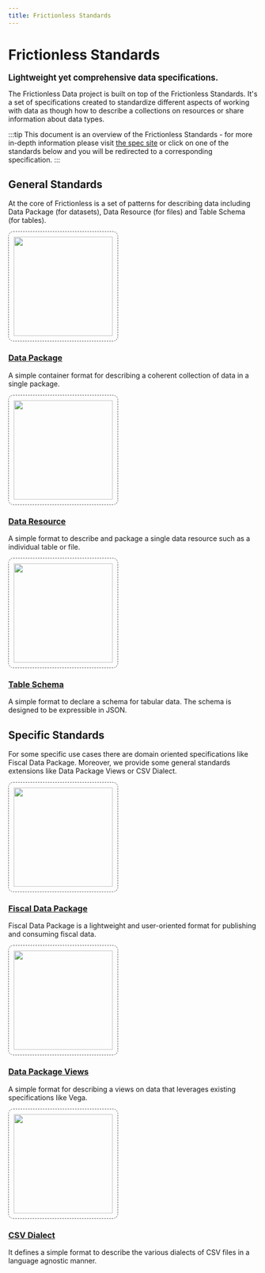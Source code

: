 ```yaml
---
title: Frictionless Standards
---
```


# Frictionless Standards

<big><strong>Lightweight yet comprehensive data specifications.</strong></big>

The Frictionless Data project is built on top of the Frictionless Standards. It's a set of specifications created to standardize different aspects of working with data as though how to describe a collections on resources or share information about data types.

:::tip
This document is an overview of the Frictionless Standards - for more in-depth information please visit [the spec site](https://specs.frictionlessdata.io/) or click on one of the standards below and you will be redirected to a corresponding specification.
:::

## General Standards

At the core of Frictionless is a set of patterns for describing data including Data Package (for datasets), Data Resource (for files) and Table Schema (for tables).

<div class="main-section black-text">
<div class="features flex flex-row flex-wrap py-4">

<!-- Data Package -->
<div class="w-full md:w-1/3 feature flex justify-center">
 <div class="px-8 text-center">
   <a href="https://specs.frictionlessdata.io/data-package/" target="_blank">
     <img src="/img/standards/data-package.png" style="width: 200px; border:dashed 1px #555; padding: 10px; border-radius: 10px;" />
     <h3>Data Package</h3>
   </a>
   <p>A simple container format for describing a coherent collection of data in a single package.</p>
 </div>
</div>

<!-- Data Resource -->
<div class="w-full md:w-1/3 feature flex justify-center">
 <div class="px-8 text-center">
   <a href="https://specs.frictionlessdata.io/data-resource/" target="_blank">
     <img src="/img/standards/data-resource.png" style="width: 200px; border:dashed 1px #555; padding: 10px; border-radius: 10px;" />
     <h3>Data Resource</h3>
   </a>
   <p>A simple format to describe and package a single data resource such as a individual table or file.</p>
 </div>
</div>

<!-- Table Schema -->
<div class="w-full md:w-1/3 feature flex justify-center">
 <div class="px-8 text-center">
   <a href="https://specs.frictionlessdata.io/table-schema/" target="_blank">
     <img src="/img/standards/table-schema.png" style="width: 200px; border:dashed 1px #555; padding: 10px; border-radius: 10px;" />
     <h3>Table Schema</h3>
   </a>
   <p>A simple format to declare a schema for tabular data. The schema is designed to be expressible in JSON.</p>
 </div>
</div>

</div>
</div>

## Specific Standards

For some specific use cases there are domain oriented specifications like Fiscal Data Package. Moreover, we provide some general standards extensions like Data Package Views or CSV Dialect.

<div class="main-section black-text">
<div class="features flex flex-row flex-wrap py-4">

<!-- Fiscal Data Package -->
<div class="w-full md:w-1/3 feature flex justify-center">
 <div class="px-8 text-center">
   <a href="https://specs.frictionlessdata.io/fiscal-data-package/" target="_blank">
     <img src="/img/standards/fiscal-data-package.png" style="width: 200px; border:dashed 1px #555; padding: 10px; border-radius: 10px;" />
     <h3>Fiscal Data Package</h3>
   </a>
   <p>Fiscal Data Package is a lightweight and user-oriented format for publishing and consuming fiscal data.</p>
 </div>
</div>

<!-- Data Package Views -->
<div class="w-full md:w-1/3 feature flex justify-center">
 <div class="px-8 text-center">
   <a href="https://specs.frictionlessdata.io/views/" target="_blank">
     <img src="/img/standards/data-package-views.png" style="width: 200px; border:dashed 1px #555; padding: 10px; border-radius: 10px;" />
     <h3>Data Package Views</h3>
   </a>
   <p>A simple format for describing a views on data that leverages existing specifications like Vega.</p>
 </div>
</div>

<!-- CSV Dialect -->
<div class="w-full md:w-1/3 feature flex justify-center">
 <div class="px-8 text-center">
   <a href="https://specs.frictionlessdata.io/csv-dialect/" target="_blank">
     <img src="/img/standards/csv-dialect.png" style="width: 200px; border:dashed 1px #555; padding: 10px; border-radius: 10px;" />
     <h3>CSV Dialect</h3>
   </a>
   <p>It defines a simple format to describe the various dialects of CSV files in a language agnostic manner.</p>
 </div>
</div>

</div>
</div>
